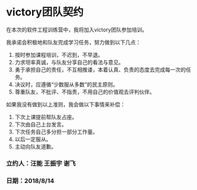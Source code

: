 # victory团队契约
在本次的软件工程训练营中，我将加入victory团队参加培训。

我承诺会积极地和队友完成学习任务，努力做到以下几点：
1. 按时参加课程培训，不迟到，不早退。
2. 力求坦率真诚，与队友分享自己的看法与意见。
3. 勇于承担自己的责任，不互相推诿，本着认真、负责的态度去完成每一次的任务。
4. 决议时，应遵循“少数服从多数”的民主原则。
5. 尊重队友，不批评、不指责，不用自己的价值观去评判伙伴。

如果我没有做到以上准则，我会做以下事情来补偿：
1. 下次上课提前帮队友占座。
2. 下次由自己上台发言。
3. 下次任务自己多分担一部分工作量。
4. 以后一定服从。
5. 主动向队友道歉。
### 立约人：汪能 王振宇 谢飞
### 日期：2018/8/14
